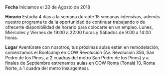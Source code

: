 __Fecha__
Iniciamos el 20 de Agosto de 2018

__Horario__
Estudia 4 días a la semana durante 15 semanas intensivas, además nuestro programa te da la oportunidad de continuar trabajando o de ofrecerte disponibilidad de horario para colocarte en un empleo. Lunes, Miércoles y Viernes de 19:00 a 22:00 horas y Sábados de 9:00 a 14:00 horas.

__Lugar__
Aventúrate con nosotros, tus próximas aulas están en remodelación, comenzamos el Bootcamp en COW Revolución (Av. Revolución 356, San Pedro de los Pinos, a 2 cuadras del metro San Pedro de los Pinos) y a finales de Septiembre estrenamos aulas en COW Roma (Tonalá 10, Roma Norte, a 1 cuadra del metro Insurgentes).
